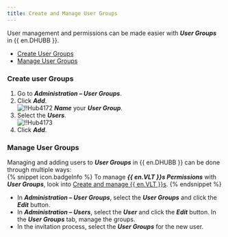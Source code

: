 ```yaml
---
title: Create and Manage User Groups
---
```

User management and permissions can be made easier with ***User Groups*** in {{ en.DHUBB }}.  

* [Create User Groups](#create-user-groupscreate-user-groups) 
* [Manage User Groups](#manage-user-groups) 

### Create user Groups 

1. Go to ***Administration – User Groups***. 
1. Click ***Add***.  
![!!Hub4172](https://webdevolutions.azureedge.net/docs/en/hub/Hub4172.png) 
***Name*** your ***User Group***. 
1. Select the ***Users***.  
![!!Hub4173](https://webdevolutions.azureedge.net/docs/en/hub/Hub4173.png) 
1. Click ***Add***. 

### Manage User Groups 

Managing and adding users to ***User Groups*** in {{ en.DHUBB }} can be done through multiple ways:  
{% snippet icon.badgeInfo %} 
To manage ***{{ en.VLT }}s Permissions*** with ***User Groups***, look into [Create and manage {{ en.VLT }}s](/hub/web-interface/hub-overview/administration/management/vaults/create-manage-vaults/). 
{% endsnippet %}
 
* In ***Administration – User Groups***, select the ***User Groups*** and click the ***Edit*** button.  
* In ***Administration – Users***, select the ***User*** and click the ***Edit*** button. In the ***User Groups*** tab, manage the groups.  
* In the invitation process, select the ***User Groups*** for the new user.  
